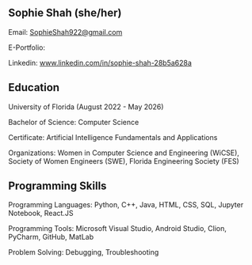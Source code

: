 ## Sophie Shah (she/her)
Email: SophieShah922@gmail.com

E-Portfolio: 

Linkedin: www.linkedin.com/in/sophie-shah-28b5a628a

## Education
University of Florida (August 2022 - May 2026)

Bachelor of Science: Computer Science

Certificate: Artificial Intelligence Fundamentals and Applications

Organizations: Women in Computer Science and Engineering (WiCSE), Society of Women Engineers (SWE),
Florida Engineering Society (FES)

## Programming Skills
Programming Languages: Python, C++, Java, HTML, CSS, SQL, Jupyter Notebook, React.JS

Programming Tools: Microsoft Visual Studio, Android Studio, Clion, PyCharm, GitHub, MatLab

Problem Solving: Debugging, Troubleshooting
